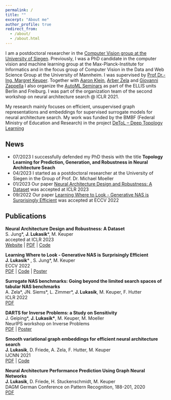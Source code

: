 ```yaml
---
permalink: /
title: ""
excerpt: "About me"
author_profile: true
redirect_from: 
  - /about/
  - /about.html
---
```


I am a postdoctoral researcher in the [Computer Vision group at the University of Siegen](https://www.vsa.informatik.uni-siegen.de). Previously, I was a PhD candidate in the computer vision and machine learning group at the Max-Planck-Institute for Informatics and in the focus group of Computer Vision in the Data and Web Science Group at the University of Mannheim. I was supervised by [Prof Dr.-Ing. Margret Keuper](https://www.vc.informatik.uni-siegen.de/en/keuper-margret). Together with [Aaron Klein](https://aaronkl.github.io/), [Arber Zela](https://ml.informatik.uni-freiburg.de/profile/zela/) and [Giovanni Zappella](https://giovannizappella.github.io/) I also organize the [AutoML Seminars](
https://automl-seminars.github.io/) as part of the ELLIS units Berlin and Freiburg. I was part of the organization team of the second workshop on neural architecture search @ ICLR 2021.

My research mainly focuses on efficient, unsupervised graph representations and embeddings for supervised surrogate models for neural architecture search.
My work was funded by the BMBF (Federal Ministry of Education and Research) in the project [DeToL – Deep Topology Learning](https://keuperj.github.io/DeToL/) 

News
---
* 07/2023 I successfully defended my PhD thesis with the title **Topology Learning for Prediction, Generation, and Robustness in Neural Architecture Seach**
* 04/2023 I started as a postdoctoral researcher at the University of Siegen in the Group of Prof. Dr. Michael Moeller
* 01/2023 Our paper [Neural Architecture Design and Robustness: A Dataset](https://steffen-jung.github.io/robustness/Robustness_Dataset_ICLR23_2023Jan23.pdf) was accepted at ICLR 2023
* 09/2022 Our paper [Learning Where to Look - Generative NAS is Surprisingly Efficient](https://www.ecva.net/papers/eccv_2022/papers_ECCV/html/6011_ECCV_2022_paper.php) was accepted at ECCV 2022


Publications
---
**Neural Architecture Design and Robustness: A Dataset**   
S. Jung\*, **J. Lukasik**\*, M. Keuper  
accepted at ICLR 2023      
[Website](https://steffen-jung.github.io/robustness/) | [PDF](https://steffen-jung.github.io/robustness/Robustness_Dataset_ICLR23_2023Jan23.pdf) | [Code](https://github.com/steffen-jung/robustness-dataset)  

**Learning Where to Look - Generative NAS is Surprisingly Efficient**   
**J. Lukasik*** , S. Jung*, M. Keuper  
ECCV 2022      
[PDF](https://www.ecva.net/papers/eccv_2022/papers_ECCV/html/6011_ECCV_2022_paper.php) | [Code](https://github.com/jovitalukasik/AG-Net) | [Poster](https://jung.vision/poster/2022_Generative_NAS_Poster.pdf)

**Surrogate NAS benchmarks: Going beyond the limited search spaces of tabular NAS benchmarks**  
A. Zela\*, JN. Siems\*, L. Zimmer\*, **J. Lukasik**, M. Keuper, F. Hutter  
ICLR 2022    
[PDF](https://openreview.net/forum?id=OnpFa95RVqs)

**DARTS for Inverse Problems: a Study on Sensitivity**  
J. Geiping*, __J. Lukasik*__, M. Keuper, M. Moeller  
NeurIPS workshop on Inverse Problems  
[PDF](https://openreview.net/forum?id=ty5XCitJfLA) | [Poster](https://openreview.net/attachment?id=ty5XCitJfLA&name=conference_poster)

**Smooth variational graph embeddings for efficient neural architecture search**  
**J. Lukasik**, D. Friede, A. Zela, F. Hutter, M. Keuper    
IJCNN 2021    
[PDF](https://arxiv.org/pdf/2010.04683.pdf) | [Code](https://github.com/jovitalukasik/SVGe)
 
**Neural Architecture Performance Prediction Using Graph Neural Networks**  
**J. Lukasik**, D. Friede, H. Stuckenschmidt, M. Keuper  
DAGM German Conference on Pattern Recognition, 188-201, 2020  
[PDF](https://link.springer.com/chapter/10.1007/978-3-030-71278-5_14)
